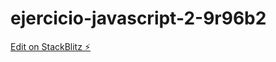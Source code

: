 # ejercicio-javascript-2-9r96b2

[Edit on StackBlitz ⚡️](https://stackblitz.com/edit/ejercicio-javascript-2-9r96b2)